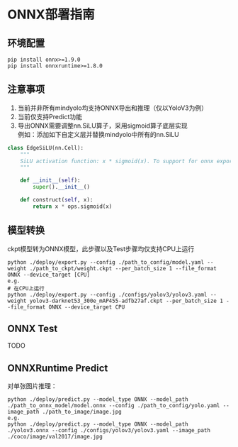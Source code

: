 # ONNX部署指南

## 环境配置
   ```shell
   pip install onnx>=1.9.0
   pip install onnxruntime>=1.8.0
   ```

## 注意事项
1. 当前并非所有mindyolo均支持ONNX导出和推理（仅以YoloV3为例）
2. 当前仅支持Predict功能
3. 导出ONNX需要调整nn.SiLU算子，采用sigmoid算子底层实现  
例如：添加如下自定义层并替换mindyolo中所有的nn.SiLU
```python
class EdgeSiLU(nn.Cell):
    """
    SiLU activation function: x * sigmoid(x). To support for onnx export with nn.SiLU.
    """

    def __init__(self):
        super().__init__()

    def construct(self, x):
        return x * ops.sigmoid(x)
```

## 模型转换
   ckpt模型转为ONNX模型，此步骤以及Test步骤均仅支持CPU上运行
   ```shell
   python ./deploy/export.py --config ./path_to_config/model.yaml --weight ./path_to_ckpt/weight.ckpt --per_batch_size 1 --file_format ONNX --device_target [CPU]
   e.g.
   # 在CPU上运行
   python ./deploy/export.py --config ./configs/yolov3/yolov3.yaml --weight yolov3-darknet53_300e_mAP455-adfb27af.ckpt --per_batch_size 1 --file_format ONNX --device_target CPU
   ```

## ONNX Test
   TODO
   
## ONNXRuntime Predict
   对单张图片推理：
   ```shell
   python ./deploy/predict.py --model_type ONNX --model_path ./path_to_onnx_model/model.onnx --config ./path_to_config/yolo.yaml --image_path ./path_to_image/image.jpg
   e.g.
   python ./deploy/predict.py --model_type ONNX --model_path ./yolov3.onnx --config ./configs/yolov3/yolov3.yaml --image_path ./coco/image/val2017/image.jpg
   ```